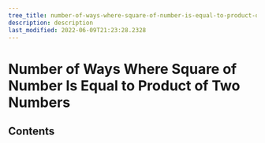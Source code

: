 ```yaml
---
tree_title: number-of-ways-where-square-of-number-is-equal-to-product-of-two-numbers
description: description
last_modified: 2022-06-09T21:23:28.2328
---
```


# Number of Ways Where Square of Number Is Equal to Product of Two Numbers

## Contents
